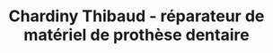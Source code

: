 ---
title: "Chardiny Thibaud - réparateur de matériel de prothèse dentaire"
url: /la-seyne-sur-mer/chardiny-thibaud-reparateur-de-materiel-de-prothese-dentaire/
shop: approvisionnement médical
---